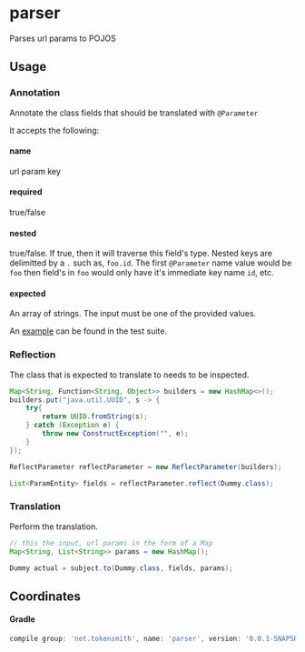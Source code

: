 # parser
Parses url params to POJOS

## Usage

### Annotation
Annotate the class fields that should be translated with `@Parameter`

It accepts the following:

#### name
 url param key
 
#### required
 true/false

#### nested
 true/false. If true, then it will traverse this field's type. Nested keys are delimitted by a `.` such as, `foo.id`. The first `@Parameter` name value would be `foo` then field's in `foo` would only have it's immediate key name `id`, etc.   

#### expected
 An array of strings. The input must be one of the provided values.

An [example](src/test/java/helper/Dummy.java) can be found in the test suite.

### Reflection
The class that is expected to translate to needs to be inspected.
```java
Map<String, Function<String, Object>> builders = new HashMap<>();
builders.put("java.util.UUID", s -> {
    try{
        return UUID.fromString(s);
    } catch (Exception e) {
        throw new ConstructException("", e);
    }
});

ReflectParameter reflectParameter = new ReflectParameter(builders);

List<ParamEntity> fields = reflectParameter.reflect(Dummy.class);
```

### Translation
Perform the translation.
```java
// this the input, url params in the form of a Map
Map<String, List<String>> params = new HashMap();

Dummy actual = subject.to(Dummy.class, fields, params);
```

## Coordinates
#### Gradle
```groovy
compile group: 'net.tokensmith', name: 'parser', version: '0.0.1-SNAPSHOT'
```
